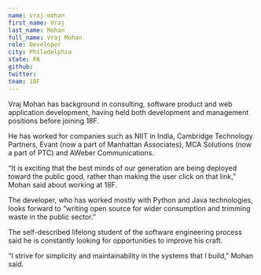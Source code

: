 ```yaml
---
name: vraj-mohan
first_name: Vraj
last_name: Mohan
full_name: Vraj Mohan
role: Developer
city: Philadelphia
state: PA
github:
twitter:
team: 18F
---
```


Vraj Mohan has background in consulting, software product and web application development, having held both development and management positions before joining 18F.

He has worked for companies such as NIIT in India, Cambridge Technology Partners, Evant (now a part of Manhattan Associates), MCA Solutions (now a part of PTC) and AWeber Communications.

“It is exciting that the best minds of our generation are being deployed toward the public good, rather than making the user click on that link,” Mohan said about working at 18F.

The developer, who has worked mostly with Python and Java technologies, looks forward to “writing open source for wider consumption and trimming waste in the public sector.”

The self-described lifelong student of the software engineering process said he is constantly looking for opportunities to improve his craft.

“I strive for simplicity and maintainability in the systems that I build,” Mohan said.
